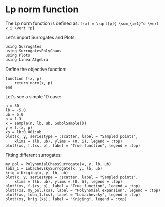 # Lp norm function

The Lp norm function is defined as:
``f(x) = \sqrt[p]{ \sum_{i=1}^d \vert x_i \vert ^p}``

Let's import Surrogates and Plots:

```@example lp
using Surrogates
using SurrogatesPolyChaos
using Plots
using LinearAlgebra
```

Define the objective function:

```@example lp
function f(x, p)
    return norm(x, p)
end
```

Let's see a simple 1D case:

```@example lp
n = 30
lb = -5.0
ub = 5.0
p = 1.3
x = sample(n, lb, ub, SobolSample())
y = f.(x, p)
xs = lb:0.001:ub
plot(x, y, seriestype = :scatter, label = "Sampled points",
    xlims = (lb, ub), ylims = (0, 5), legend = :top)
plot!(xs, f.(xs, p), label = "True function", legend = :top)
```

Fitting different surrogates:

```@example lp
my_pol = PolynomialChaosSurrogate(x, y, lb, ub)
loba_1 = LobachevskySurrogate(x, y, lb, ub)
krig = Kriging(x, y, lb, ub)
plot(x, y, seriestype = :scatter, label = "Sampled points",
    xlims = (lb, ub), ylims = (0, 5), legend = :top)
plot!(xs, f.(xs, p), label = "True function", legend = :top)
plot!(xs, my_pol.(xs), label = "Polynomial expansion", legend = :top)
plot!(xs, loba_1.(xs), label = "Lobachevsky", legend = :top)
plot!(xs, krig.(xs), label = "Kriging", legend = :top)
```
